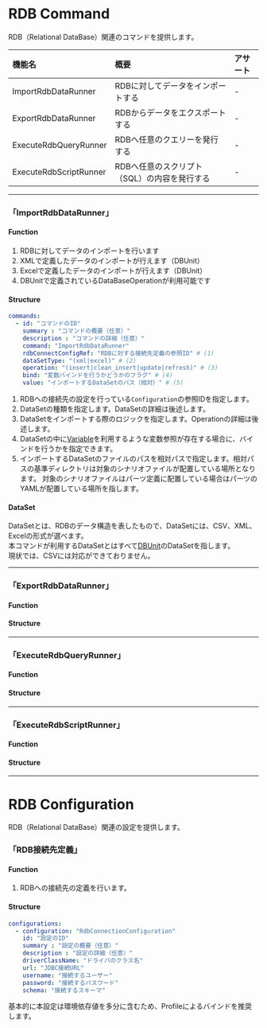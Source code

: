 # RDB Command

RDB（Relational DataBase）関連のコマンドを提供します。

|機能名|概要|アサート|
|:---|:---|:---|
|ImportRdbDataRunner|RDBに対してデータをインポートする|-|
|ExportRdbDataRunner|RDBからデータをエクスポートする|-|
|ExecuteRdbQueryRunner|RDBへ任意のクエリーを発行する|-|
|ExecuteRdbScriptRunner|RDBへ任意のスクリプト（SQL）の内容を発行する|-|

------

### 「ImportRdbDataRunner」

#### Function

1. RDBに対してデータのインポートを行います
1. XMLで定義したデータのインポートが行えます（DBUnit）
1. Excelで定義したデータのインポートが行えます（DBUnit）
1. DBUnitで定義されているDataBaseOperationが利用可能です

#### Structure

```yaml
commands:
  - id: "コマンドのID"
    summary : "コマンドの概要（任意）"
    description : "コマンドの詳細（任意）"
    command: "ImportRdbDataRunner"
    rdbConnectConfigRef: "RDBに対する接続先定義の参照ID" # (1)
    dataSetType: "(xml|excel)" # (2)
    operation: "(insert|clean_insert|update|refresh)" # (3)
    bind: "変数バインドを行うかどうかのフラグ" # (4)
    value: "インポートするDataSetのパス（相対）" # (5)
```

1. RDBへの接続先の設定を行っている`Configuration`の参照IDを指定します。
2. DataSetの種類を指定します。DataSetの詳細は後述します。
3. DataSetをインポートする際のロジックを指定します。Operationの詳細は後述します。
4. DataSetの中に[Variable](/pages/specification/variables.md)を利用するような変数参照が存在する場合に、バインドを行うかを指定できます。
5. インポートするDataSetのファイルのパスを相対パスで指定します。相対パスの基準ディレクトリは対象のシナリオファイルが配置している場所となります。
対象のシナリオファイルはパーツ定義に配置している場合はパーツのYAMLが配置している場所を指します。

#### DataSet
DataSetとは、RDBのデータ構造を表したもので、DataSetには、CSV、XML、Excelの形式が選べます。  
本コマンドが利用するDataSetとはすべて[DBUnit](http://dbunit.sourceforge.net/)のDataSetを指します。  
現状では、CSVには対応ができておりません。    
  
------

### 「ExportRdbDataRunner」

#### Function

#### Structure

------

### 「ExecuteRdbQueryRunner」

#### Function

#### Structure

------

### 「ExecuteRdbScriptRunner」

#### Function

#### Structure

------

# RDB Configuration

RDB（Relational DataBase）関連の設定を提供します。

### 「RDB接続先定義」

#### Function
1. RDBへの接続先の定義を行います。

#### Structure

```yaml
configurations:
  - configuration: "RdbConnectionConfiguration"
    id: "設定のID"
    summary : "設定の概要（任意）"
    description : "設定の詳細（任意）"
    driverClassName: "ドライバのクラス名"
    url: "JDBC接続URL"
    username: "接続するユーザー"
    password: "接続するパスワード"
    schema: "接続するスキーマ"
```

基本的に本設定は環境依存値を多分に含むため、Profileによるバインドを推奨します。